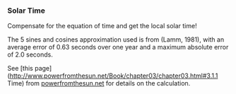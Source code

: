 ### Solar Time

Compensate for the equation of time and get the local solar time!

The 5 sines and cosines approximation used is from (Lamm, 1981), with an average error of 0.63 seconds over one year and a maximum absolute error of 2.0 seconds.

See [this page](http://www.powerfromthesun.net/Book/chapter03/chapter03.html#3.1.1 Time) from [powerfromthesun.net](http://www.powerfromthesun.net) for details on the calculation.
